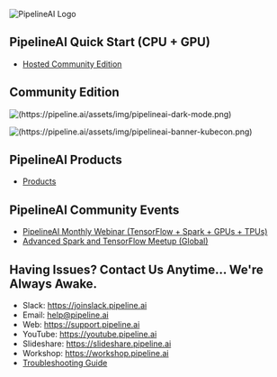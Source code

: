 ![PipelineAI Logo](https://pipeline.ai/assets/img/pipelineai.png)

## PipelineAI Quick Start (CPU + GPU)
* [Hosted Community Edition](https://quickstart.pipeline.ai/community)

## Community Edition
![(https://pipeline.ai/assets/img/pipelineai-dark-mode.png)](https://community.pipeline.ai)

![(https://pipeline.ai/assets/img/pipelineai-banner-kubecon.png)](https://pipeline.ai)

## PipelineAI Products
* [Products](https://pipeline.ai/products)

## PipelineAI Community Events
* [PipelineAI Monthly Webinar (TensorFlow + Spark + GPUs + TPUs)](https://webinar.pipeline.ai)
* [Advanced Spark and TensorFlow Meetup (Global)](https://meetup.pipeline.ai)

## Having Issues?  Contact Us Anytime... We're Always Awake.
* Slack:  https://joinslack.pipeline.ai
* Email:  [help@pipeline.ai](mailto:help@pipeline.ai)
* Web:  https://support.pipeline.ai
* YouTube:  https://youtube.pipeline.ai
* Slideshare:  https://slideshare.pipeline.ai
* Workshop:  https://workshop.pipeline.ai
* [Troubleshooting Guide](/docs/troubleshooting)
